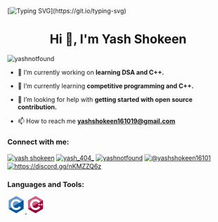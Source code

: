 
[![Typing SVG](https://readme-typing-svg.herokuapp.com?font=dank-mono&color=%2353F733&size=30&width=500&height=70&lines=Hi%2C+my+name+is+Yash+Shokeen.;I+code+on+weekdays.)](https://git.io/typing-svg)
<h1 align="center">Hi 👋, I'm Yash Shokeen</h1>
<p align="left"> <img src="https://komarev.com/ghpvc/?username=yashnotfound&label=Profile%20views&color=0e75b6&style=flat" alt="yashnotfound" /> </p>

- 🔭 I’m currently working on **learning DSA and C++.**

- 🌱 I’m currently learning **competitive programming and C++.**

- 🤝 I’m looking for help with **getting started with open source contribution.**

- 📫 How to reach me **yashshokeen161019@gmail.com**

<h3 align="left">Connect with me:</h3>
<p align="left">
<a href="https://linkedin.com/in/yash shokeen" target="blank"><img align="center" src="https://raw.githubusercontent.com/rahuldkjain/github-profile-readme-generator/master/src/images/icons/Social/linked-in-alt.svg" alt="yash shokeen" height="30" width="40" /></a>
<a href="https://instagram.com/yash_404_" target="blank"><img align="center" src="https://raw.githubusercontent.com/rahuldkjain/github-profile-readme-generator/master/src/images/icons/Social/instagram.svg" alt="yash_404_" height="30" width="40" /></a>
<a href="https://www.codechef.com/users/yashnotfound" target="blank"><img align="center" src="https://cdn.jsdelivr.net/npm/simple-icons@3.1.0/icons/codechef.svg" alt="yashnotfound" height="30" width="40" /></a>
<a href="https://www.hackerrank.com/@yashshokeen16101" target="blank"><img align="center" src="https://raw.githubusercontent.com/rahuldkjain/github-profile-readme-generator/master/src/images/icons/Social/hackerrank.svg" alt="@yashshokeen16101" height="30" width="40" /></a>
<a href="https://discord.gg/https://discord.gg/nKMZZQ6z" target="blank"><img align="center" src="https://raw.githubusercontent.com/rahuldkjain/github-profile-readme-generator/master/src/images/icons/Social/discord.svg" alt="https://discord.gg/nKMZZQ6z" height="30" width="40" /></a>
</p>

<h3 align="left">Languages and Tools:</h3>
<p align="left"> <a href="https://www.cprogramming.com/" target="_blank" rel="noreferrer"> <img src="https://raw.githubusercontent.com/devicons/devicon/master/icons/c/c-original.svg" alt="c" width="40" height="40"/> </a> <a href="https://www.w3schools.com/cpp/" target="_blank" rel="noreferrer"> <img src="https://raw.githubusercontent.com/devicons/devicon/master/icons/cplusplus/cplusplus-original.svg" alt="cplusplus" width="40" height="40"/> </a> </p>
